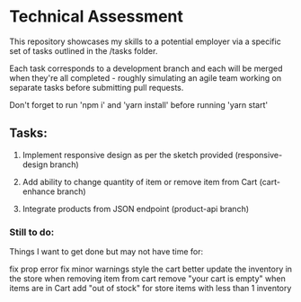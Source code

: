 # Technical Assessment

This repository showcases my skills to a potential employer via a specific set of tasks outlined in the /tasks folder.

Each task corresponds to a development branch and each will be merged when they're all completed - roughly simulating an agile team working on separate tasks before submitting pull requests.

Don't forget to run 'npm i' and 'yarn install' before running 'yarn start'

## Tasks:

1. Implement responsive design as per the sketch provided
(responsive-design branch)

2. Add ability to change quantity of item or remove item from Cart
(cart-enhance branch)

3. Integrate products from JSON endpoint
(product-api branch)

### Still to do:

Things I want to get done but may not have time for:

fix prop error
fix minor warnings
style the cart better
update the inventory in the store when removing item from cart
remove "your cart is empty" when items are in Cart
add "out of stock" for store items with less than 1 inventory
